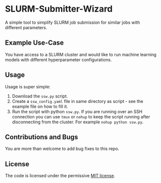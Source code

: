 # SLURM-Submitter-Wizard
A simple tool to simplify SLURM job submission for similar jobs with different parameters.

## Example Use-Case

You have access to a SLURM cluster and would like to run machine learning models with different hyperparameter configurations.

## Usage

Usage is super simple:

1. Download the `ssw.py` script.
2. Create a `ssw_config.yaml` file in same directory as script - see the example file on how to fill it.
3. Run the script with python `ssw.py`. If you are running over an SSH connection you can use `tmux` or `nohup` to keep the script running after disconnecting from the cluster. For example `nohup python ssw.py`.


## Contributions and Bugs

You are more than welcome to add bug fixes to this repo.


## License

The code is licensed under the permissive [MIT license](LICENSE).
